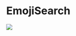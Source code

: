 # EmojiSearch
<img src='C:\Users\dell\OneDrive\Pictures\Screenshots\Screenshot 2023-08-03 165630.png'/>
